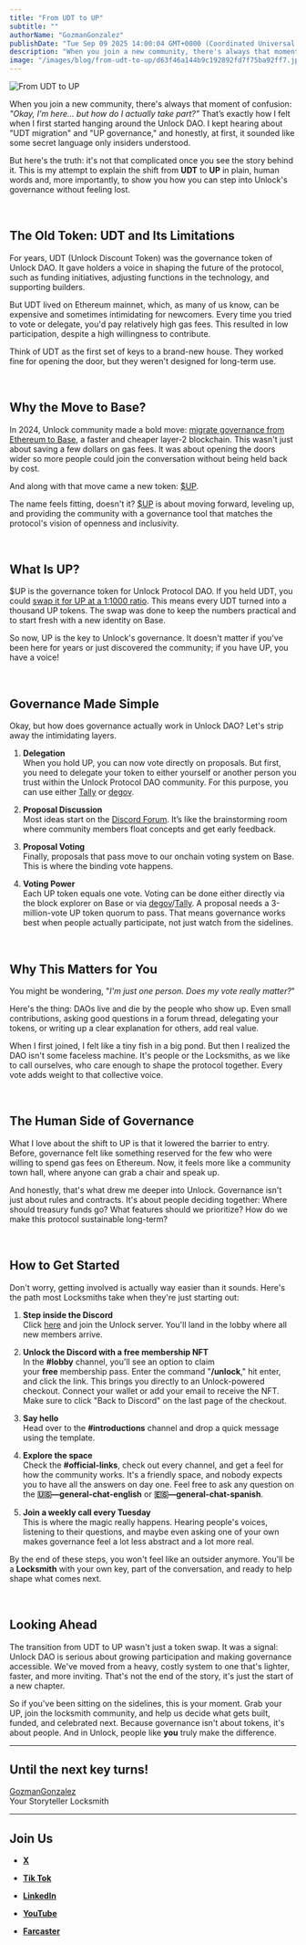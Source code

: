 ```yaml
---
title: "From UDT to UP"
subtitle: ""
authorName: "GozmanGonzalez"
publishDate: "Tue Sep 09 2025 14:00:04 GMT+0000 (Coordinated Universal Time)"
description: "When you join a new community, there's always that moment of confusion: \"Okay, I’m here… but how do I actually take part?\" That’s exactly how I felt when I first started hanging around the Unlock DAO. I kept hearing about \"UDT migration\" and \"UP governance,\" and honestly, at first, it sounded like some secret language only insiders understood. But here's the truth: it's not that complicated once you see the story behind it. This is my attempt to explain the shift from UDT to UP in plain, huma..."
image: "/images/blog/from-udt-to-up/d63f46a144b9c192892fd7f75ba92ff7.jpg"
---
```


![From UDT to UP](https://storage.googleapis.com/papyrus_images/d63f46a144b9c192892fd7f75ba92ff7.jpg)

<p>When you join a new community, there's always that moment of confusion: <em>"Okay, I’m here… but how do I actually take part?"</em> That’s exactly how I felt when I first started hanging around the Unlock DAO. I kept hearing about "UDT migration" and "UP governance," and honestly, at first, it sounded like some secret language only insiders understood.</p><p>But here's the truth: it's not that complicated once you see the story behind it. This is my attempt to explain the shift from <strong>UDT</strong> to <strong>UP</strong> in plain, human words and, more importantly, to show you how you can step into Unlock's governance without feeling lost.</p><br><h2 id="h-the-old-token-udt-and-its-limitations" class="text-3xl font-header !mt-8 !mb-4 first:!mt-0 first:!mb-0">The Old Token: UDT and Its Limitations</h2><p>For years, UDT (Unlock Discount Token) was the governance token of Unlock DAO. It gave holders a voice in shaping the future of the protocol, such as funding initiatives, adjusting functions in the technology, and supporting builders.</p><p>But UDT lived on Ethereum mainnet, which, as many of us know, can be expensive and sometimes intimidating for newcomers. Every time you tried to vote or delegate, you'd pay relatively high gas fees. This resulted in low participation, despite a high willingness to contribute.</p><p>Think of UDT as the first set of keys to a brand-new house. They worked fine for opening the door, but they weren't designed for long-term use.</p><br><h2 id="h-why-the-move-to-base" class="text-3xl font-header !mt-8 !mb-4 first:!mt-0 first:!mb-0">Why the Move to Base?</h2><p>In 2024, Unlock community made a bold move: <a target="_blank" rel="noopener noreferrer nofollow ugc" class="dont-break-out" href="https://paragraph.com/@unlockprotocol/migrating-unlock-protocol-dao-base">migrate governance from Ethereum to Base</a>, a faster and cheaper layer-2 blockchain. This wasn't just about saving a few dollars on gas fees. It was about opening the doors wider so more people could join the conversation without being held back by cost.</p><p>And along with that move came a new token: <a target="_blank" rel="noopener noreferrer nofollow ugc" class="dont-break-out" href="https://apebond.click/UP">$UP</a>.</p><p>The name feels fitting, doesn't it? <a target="_blank" rel="noopener noreferrer nofollow ugc" class="dont-break-out" href="https://apebond.click/UP">$UP</a> is about moving forward, leveling up, and providing the community with a governance tool that matches the protocol's vision of openness and inclusivity.</p><br><h2 id="h-what-is-up" class="text-3xl font-header !mt-8 !mb-4 first:!mt-0 first:!mb-0">What Is UP?</h2><p>$UP is the governance token for Unlock Protocol DAO. If you held UDT, you could <a target="_blank" rel="noopener noreferrer nofollow ugc" class="dont-break-out" href="https://paragraph.com/@unlockprotocol/bridge-earn">swap it for UP at a 1:1000 ratio</a>. This means every UDT turned into a thousand UP tokens. The swap was done to keep the numbers practical and to start fresh with a new identity on Base.</p><p>So now, UP is the key to Unlock's governance. It doesn't matter if you've been here for years or just discovered the community; if you have UP, you have a voice!</p><br><h2 id="h-governance-made-simple" class="text-3xl font-header !mt-8 !mb-4 first:!mt-0 first:!mb-0">Governance Made Simple</h2><p>Okay, but how does governance actually work in Unlock DAO? Let's strip away the intimidating layers.</p><ol><li><p><strong>Delegation</strong><br>When you hold UP, you can now vote directly on proposals. But first, you need to delegate your token to either yourself or another person you trust within the Unlock Protocol DAO community. For this purpose, you can use either <a target="_blank" rel="noopener noreferrer nofollow ugc" class="dont-break-out" href="https://www.tally.xyz/gov/unlock-protocol">Tally</a> or <a target="_blank" rel="noopener noreferrer nofollow ugc" class="dont-break-out" href="https://unlock.degov.ai/">degov</a>.</p></li><li><p><strong>Proposal Discussion</strong><br>Most ideas start on the <a target="_blank" rel="noopener noreferrer nofollow ugc" class="dont-break-out" href="https://discord.gg/v8wFYQ6DVu">Discord Forum</a>. It’s like the brainstorming room where community members float concepts and get early feedback.</p></li><li><p><strong>Proposal Voting</strong><br>Finally, proposals that pass move to our onchain voting system on Base. This is where the binding vote happens. </p></li><li><p><strong>Voting Power</strong><br>Each UP token equals one vote. Voting can be done either directly via the block explorer on Base or via <a target="_blank" rel="noopener noreferrer nofollow ugc" class="dont-break-out" href="https://unlock.degov.ai/">degov</a>/<a target="_blank" rel="noopener noreferrer nofollow ugc" class="dont-break-out" href="https://www.tally.xyz/gov/unlock-protocol">Tally</a>. A proposal needs a 3-million-vote UP token quorum to pass. That means governance works best when people actually participate, not just watch from the sidelines.</p></li></ol><br><h2 id="h-why-this-matters-for-you" class="text-3xl font-header !mt-8 !mb-4 first:!mt-0 first:!mb-0">Why This Matters for You</h2><p>You might be wondering, "<em>I'm just one person. Does my vote really matter?</em>"</p><p>Here's the thing: DAOs live and die by the people who show up. Even small contributions, asking good questions in a forum thread, delegating your tokens, or writing up a clear explanation for others, add real value.</p><p>When I first joined, I felt like a tiny fish in a big pond. But then I realized the DAO isn't some faceless machine. It's people or the Locksmiths, as we like to call ourselves, who care enough to shape the protocol together. Every vote adds weight to that collective voice.</p><br><h2 id="h-the-human-side-of-governance" class="text-3xl font-header !mt-8 !mb-4 first:!mt-0 first:!mb-0">The Human Side of Governance</h2><p>What I love about the shift to UP is that it lowered the barrier to entry. Before, governance felt like something reserved for the few who were willing to spend gas fees on Ethereum. Now, it feels more like a community town hall, where anyone can grab a chair and speak up.</p><p>And honestly, that's what drew me deeper into Unlock. Governance isn't just about rules and contracts. It's about people deciding together: Where should treasury funds go? What features should we prioritize? How do we make this protocol sustainable long-term?</p><br><h2 id="h-how-to-get-started" class="text-3xl font-header !mt-8 !mb-4 first:!mt-0 first:!mb-0">How to Get Started</h2><p>Don't worry, getting involved is actually way easier than it sounds. Here's the path most Locksmiths take when they're just starting out:</p><ol><li><p><strong>Step inside the Discord</strong><br>Click <a target="_blank" rel="noopener noreferrer nofollow ugc" class="dont-break-out" href="https://discord.gg/v8wFYQ6DVu">here</a> and join the Unlock server. You'll land in the lobby where all new members arrive.</p></li><li><p><strong>Unlock the Discord with a free membership NFT</strong><br>In the <strong>#lobby</strong> channel, you'll see an option to claim your&nbsp;<strong>free</strong>&nbsp;membership pass. Enter the command "<strong>/unlock</strong>," hit enter, and click the link. This brings you directly to an Unlock-powered checkout. Connect your wallet or add your email to receive the NFT. Make sure to click "Back to Discord" on the last page of the checkout.</p></li><li><p><strong>Say hello</strong><br>Head over to the <strong>#introductions</strong> channel and drop a quick message using the template.</p></li><li><p><strong>Explore the space</strong><br>Check the <strong>#official-links</strong>, check out every channel, and get a feel for how the community works. It's a friendly space, and nobody expects you to have all the answers on day one. Feel free to ask any question on the <strong><span data-name="flag_us" class="emoji" data-type="emoji">🇺🇸</span>—general-chat-english</strong> or <strong><span data-name="flag_es" class="emoji" data-type="emoji">🇪🇸</span>—general-chat-spanish</strong>.</p></li><li><p><strong>Join a weekly call every Tuesday</strong><br>This is where the magic really happens. Hearing people's voices, listening to their questions, and maybe even asking one of your own makes governance feel a lot less abstract and a lot more real.</p></li></ol><p>By the end of these steps, you won't feel like an outsider anymore. You'll be a <strong>Locksmith</strong> with your own key, part of the conversation, and ready to help shape what comes next.</p><br><h2 id="h-looking-ahead" class="text-3xl font-header !mt-8 !mb-4 first:!mt-0 first:!mb-0">Looking Ahead</h2><p>The transition from UDT to UP wasn't just a token swap. It was a signal: Unlock DAO is serious about growing participation and making governance accessible. We've moved from a heavy, costly system to one that's lighter, faster, and more inviting. That's not the end of the story, it's just the start of a new chapter.</p><p>So if you've been sitting on the sidelines, this is your moment. Grab your UP, join the locksmith community, and help us decide what gets built, funded, and celebrated next. Because governance isn't about tokens, it's about people. And in Unlock, people like <strong>you</strong> truly make the difference.</p><hr><h2 id="h-until-the-next-key-turns" class="text-3xl font-header !mt-8 !mb-4 first:!mt-0 first:!mb-0"><strong>Until the next key turns!</strong></h2><p><a target="_blank" rel="noopener noreferrer nofollow ugc" class="dont-break-out" href="https://www.linkedin.com/in/kalu-vincent-704896192/">GozmanGonzalez</a> <br>Your Storyteller Locksmith</p><hr><h2 id="h-join-us" class="text-3xl font-header !mt-8 !mb-4 first:!mt-0 first:!mb-0"><strong>Join Us</strong></h2><ul><li><p><a target="_blank" rel="noopener noreferrer nofollow" class="dont-break-out graf markup--anchor markup--anchor-readOnly" href="https://x.com/UnlockProtocol"><strong>X</strong></a></p></li><li><p><a target="_blank" rel="noopener noreferrer nofollow" class="dont-break-out graf markup--anchor markup--anchor-readOnly" href="https://www.tiktok.com/@unlock.dao?_t=ZT-8sqNLXE6lfn&amp;_r=1"><strong>Tik Tok</strong></a></p></li><li><p><a target="_blank" rel="noopener noreferrer nofollow" class="dont-break-out graf markup--anchor markup--anchor-readOnly" href="https://www.linkedin.com/company/unlock-protocol-dao/"><strong>LinkedIn</strong></a></p></li><li><p><a target="_blank" rel="noopener noreferrer nofollow" class="dont-break-out graf markup--anchor markup--anchor-readOnly" href="https://www.youtube.com/@UnlockProtocol%20Farcaster%20Account%20%7C%20https://warpcast.com/unlock-protocol"><strong>YouTube</strong></a></p></li><li><p><a target="_blank" rel="noopener noreferrer nofollow" class="dont-break-out graf markup--anchor markup--anchor-readOnly" href="https://farcaster.xyz/unlock-protocol"><strong>Farcaster</strong></a></p></li></ul><br>